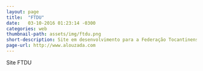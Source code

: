 ```yaml
---
layout: page
title:  "FTDU"
date:   03-10-2016 01:23:14 -0300
categories: web
thumbnail-path: assets/img/ftdu.png
short-description: Site em desenvolvimento para a Federação Tocantinense de Desporto Universitário.
page-url: http://www.alouzada.com
---
```


Site FTDU
